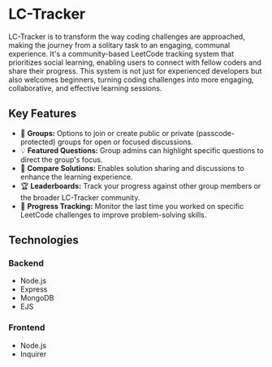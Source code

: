 # LC-Tracker

LC-Tracker is to transform the way coding challenges are approached, making the
journey from a solitary task to an engaging, communal experience. It's a
community-based LeetCode tracking system that prioritizes social learning,
enabling users to connect with fellow coders and share their progress. This
system is not just for experienced developers but also welcomes beginners,
turning coding challenges into more engaging, collaborative, and effective
learning sessions.

## Key Features

-   🤝 **Groups:** Options to join or create public or private
    (passcode-protected) groups for open or focused discussions.
-   💡 **Featured Questions:** Group admins can highlight specific questions to
    direct the group's focus.
-   🔄 **Compare Solutions:** Enables solution sharing and discussions to
    enhance the learning experience.
-   🏆 **Leaderboards:** Track your progress against other group members or the
    broader LC-Tracker community.
-   📅 **Progress Tracking:** Monitor the last time you worked on specific
    LeetCode challenges to improve problem-solving skills.

## Technologies

### Backend

-   Node.js
-   Express
-   MongoDB
-   EJS

### Frontend

-   Node.js
-   Inquirer
